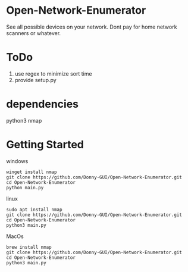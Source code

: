 # Open-Network-Enumerator
See all possible devices on your network.
Dont pay for home network scanners or whatever.

# ToDo

1. use regex to minimize sort time
2. provide setup.py 

# dependencies

  python3
  nmap
  
# Getting Started

windows

```
winget install nmap
git clone https://github.com/Donny-GUI/Open-Network-Enumerator.git
cd Open-Network-Enumerator
python main.py
```

linux

```
sudo apt install nmap
git clone https://github.com/Donny-GUI/Open-Network-Enumerator.git
cd Open-Network-Enumerator
python3 main.py
```

MacOs

```
brew install nmap
git clone https://github.com/Donny-GUI/Open-Network-Enumerator.git
cd Open-Network-Enumerator
python3 main.py
```

